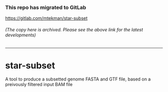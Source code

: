 ### This repo has migrated to GitLab
https://gitlab.com/mtekman/star-subset
###### (The copy here is archived. Please see the above link for the latest developments)

********


# star-subset
A tool to produce a subsetted genome FASTA and GTF file, based on a preivously filtered input BAM file

